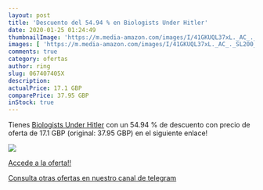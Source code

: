 ```yaml
---
layout: post
title: 'Descuento del 54.94 % en Biologists Under Hitler'
date: 2020-01-25 01:24:49
thumbnailImage: 'https://m.media-amazon.com/images/I/41GKUQL37xL._AC_._SL200_.jpg'
images: [ 'https://m.media-amazon.com/images/I/41GKUQL37xL._AC_._SL200_.jpg' ]
comments: true
category: ofertas
author: ring
slug: 067407405X
description:
actualPrice: 17.1 GBP
comparePrice: 37.95 GBP
inStock: true
---
```


Tienes [Biologists Under Hitler](https://www.amazon.com/dp/067407405X/?tag=redken08-20) con un 54.94 % de descuento con precio de oferta de 17.1 GBP (original: 37.95 GBP) en el siguiente enlace!

[![](https://m.media-amazon.com/images/I/41GKUQL37xL._AC_._SL200_.jpg)](https://www.amazon.com/dp/067407405X/?tag=redken08-20)

[Accede a la oferta!!](https://www.amazon.com/dp/067407405X/?tag=redken08-20)

[Consulta otras ofertas en nuestro canal de telegram](https://t.me/s/ofertas25)
